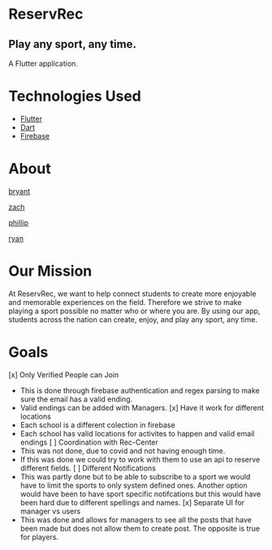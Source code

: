# ReservRec
## Play any sport, any time.
A Flutter application.

# Technologies Used
 - [Flutter](https://flutter.dev/)
 - [Dart](https://dart.dev/)
 - [Firebase](https://firebase.google.com/)

# About
[bryant](./bryant.md) 

[zach](./zach.md)

[phillip](./phillip.md)

[ryan](./ryan.md)

# Our Mission
At ReservRec, we want to help connect students to create more enjoyable and memorable experiences on the field.
Therefore we strive to make playing a sport possible no matter who or where you are.
By using our app, students across the nation can create, enjoy, and play any sport, any time.

# Goals
 [x] Only Verified People can Join
   - This is done through firebase authentication and regex parsing to make sure the email has a valid ending.
   - Valid endings can be added with Managers.
 [x] Have it work for different locations
   - Each school is a different colection in firebase
   - Each school has valid locations for activites to happen and valid email endings
 [ ] Coordination with Rec-Center
   - This was not done, due to covid and not having enough time.
   - If this was done we could try to work with them to use an api to reserve different fields.
 [ ] Different Notifications
   - This was partly done but to be able to subscribe to a sport we would have to limit the sports to only system defined ones. Another option would have been to have sport specific notifcations but this would have been hard due to different spellings and names.
 [x] Separate UI for manager vs users
   - This was done and allows for managers to see all the posts that have been made but does not allow them to create post. The opposite is true for players.
